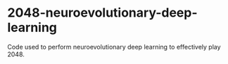 # 2048-neuroevolutionary-deep-learning
Code used to perform neuroevolutionary deep learning to effectively play 2048.
